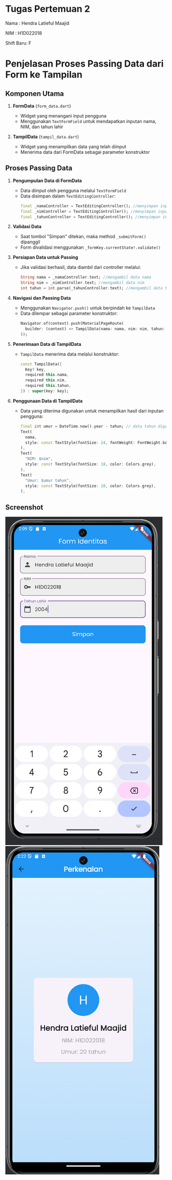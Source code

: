 # Tugas Pertemuan 2


Nama : Hendra Latieful Maajid

NIM : H1D022018

Shift Baru: F


# Penjelasan Proses Passing Data dari Form ke Tampilan

## Komponen Utama

1. **FormData** (`form_data.dart`)
    - Widget yang menangani input pengguna
    - Menggunakan `TextFormField` untuk mendapatkan inputan nama, NIM, dan tahun lahir

2. **TampilData** (`tampil_data.dart`)
    - Widget yang menampilkan data yang telah diinput
    - Menerima data dari FormData sebagai parameter konstruktor

## Proses Passing Data

1. **Pengumpulan Data di FormData**
    - Data diinput oleh pengguna melalui `TextFormField`
    - Data disimpan dalam `TextEditingController`:
      ```dart
      final _namaController = TextEditingController(); //menyimpan input nama di controller
      final _nimController = TextEditingController(); //menyimpan input nim di controller
      final _tahunController = TextEditingController(); //menyimpan input tahun di controller
      ```

2. **Validasi Data**
    - Saat tombol "Simpan" ditekan, maka method `_submitForm()` dipanggil
    - Form divalidasi menggunakan `_formKey.currentState!.validate()`

3. **Persiapan Data untuk Passing**
    - Jika validasi berhasil, data diambil dari controller melalui:
      ```dart
      String nama = _namaController.text; //mengambil data nama
      String nim = _nimController.text; //mengambil data nim
      int tahun = int.parse(_tahunController.text); //mengambil data tahun
      ```

4. **Navigasi dan Passing Data**
    - Menggunakan `Navigator.push()` untuk berpindah ke `TampilData`
    - Data dilempar sebagai parameter konstruktor:
      ```dart
      Navigator.of(context).push(MaterialPageRoute(
        builder: (context) => TampilData(nama: nama, nim: nim, tahun: tahun),
      ));
      ```

5. **Penerimaan Data di TampilData**
    - `TampilData` menerima data melalui konstruktor:
      ```dart
      const TampilData({
        Key? key,
        required this.nama,
        required this.nim,
        required this.tahun,
      }) : super(key: key);
      ```

6. **Penggunaan Data di TampilData**
    - Data yang diterima digunakan untuk menampilkan hasil dari inputan pengguna:
      ```dart
      final int umur = DateTime.now().year - tahun; // data tahun digunakan untuk menghitung umur
      Text(
        nama,
        style: const TextStyle(fontSize: 24, fontWeight: FontWeight.bold),
      ),
      Text(
        "NIM: $nim",
        style: const TextStyle(fontSize: 18, color: Colors.grey),
      ),
      Text(
        "Umur: $umur tahun",
        style: const TextStyle(fontSize: 18, color: Colors.grey),
      ),
      ```

## Screenshot
![Lampiran Form](form.png)
![Lampiran Hasil](hasil.png)

